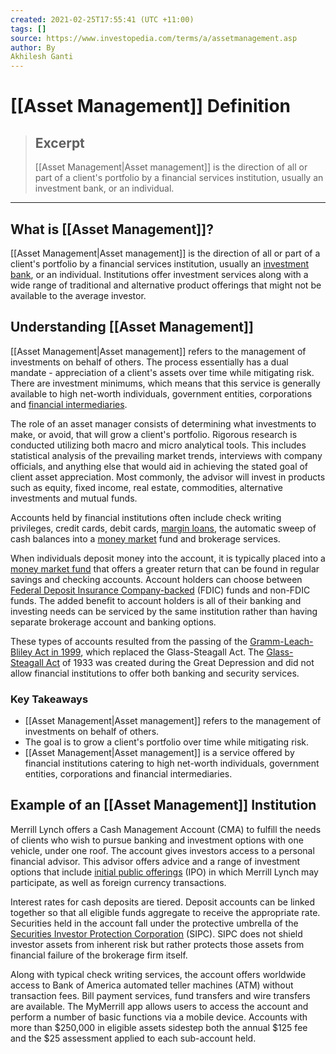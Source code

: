 ```yaml
---
created: 2021-02-25T17:55:41 (UTC +11:00)
tags: []
source: https://www.investopedia.com/terms/a/assetmanagement.asp
author: By
Akhilesh Ganti
---
```


# [[Asset Management]] Definition

> ## Excerpt
> [[Asset Management|Asset management]] is the direction of all or part of a client's portfolio by a financial services institution, usually an investment bank, or an individual.

---
## What is [[Asset Management]]?

[[Asset Management|Asset management]] is the direction of all or part of a client's portfolio by a financial services institution, usually an [investment bank](https://www.investopedia.com/terms/i/investmentbank.asp), or an individual. Institutions offer investment services along with a wide range of traditional and alternative product offerings that might not be available to the average investor.

## Understanding [[Asset Management]]

[[Asset Management|Asset management]] refers to the management of investments on behalf of others. The process essentially has a dual mandate - appreciation of a client's assets over time while mitigating risk. There are investment minimums, which means that this service is generally available to high net-worth individuals, government entities, corporations and [financial intermediaries](https://www.investopedia.com/terms/f/financialintermediary.asp).

The role of an asset manager consists of determining what investments to make, or avoid, that will grow a client's portfolio. Rigorous research is conducted utilizing both macro and micro analytical tools. This includes statistical analysis of the prevailing market trends, interviews with company officials, and anything else that would aid in achieving the stated goal of client asset appreciation. Most commonly, the advisor will invest in products such as equity, fixed income, real estate, commodities, alternative investments and mutual funds.

Accounts held by financial institutions often include check writing privileges, credit cards, debit cards, [margin loans](https://www.investopedia.com/terms/m/margin_loan_availability.asp), the automatic sweep of cash balances into a [money market](https://www.investopedia.com/terms/m/moneymarket.asp) fund and brokerage services.

When individuals deposit money into the account, it is typically placed into a [money market fund](https://www.investopedia.com/terms/m/money-marketfund.asp) that offers a greater return that can be found in regular savings and checking accounts. Account holders can choose between [Federal Deposit Insurance Company-backed](https://www.investopedia.com/terms/f/fdic.asp) (FDIC) funds and non-FDIC funds. The added benefit to account holders is all of their banking and investing needs can be serviced by the same institution rather than having separate brokerage account and banking options.

These types of accounts resulted from the passing of the [Gramm-Leach-Bliley Act in 1999](https://www.investopedia.com/terms/g/glba.asp), which replaced the Glass-Steagall Act. The [Glass-Steagall Act](https://www.investopedia.com/terms/g/glass_steagall_act.asp) of 1933 was created during the Great Depression and did not allow financial institutions to offer both banking and security services.

### Key Takeaways

-   [[Asset Management|Asset management]] refers to the management of investments on behalf of others.
-   The goal is to grow a client's portfolio over time while mitigating risk.
-   [[Asset Management|Asset management]] is a service offered by financial institutions catering to high net-worth individuals, government entities, corporations and financial intermediaries.

## Example of an [[Asset Management]] Institution

Merrill Lynch offers a Cash Management Account (CMA) to fulfill the needs of clients who wish to pursue banking and investment options with one vehicle, under one roof. The account gives investors access to a personal financial advisor. This advisor offers advice and a range of investment options that include [initial public offerings](https://www.investopedia.com/terms/i/ipo.asp) (IPO) in which Merrill Lynch may participate, as well as foreign currency transactions.

Interest rates for cash deposits are tiered. Deposit accounts can be linked together so that all eligible funds aggregate to receive the appropriate rate. Securities held in the account fall under the protective umbrella of the [Securities Investor Protection Corporation](https://www.investopedia.com/terms/s/sipc.asp) (SIPC). SIPC does not shield investor assets from inherent risk but rather protects those assets from financial failure of the brokerage firm itself.

Along with typical check writing services, the account offers worldwide access to Bank of America automated teller machines (ATM) without transaction fees. Bill payment services, fund transfers and wire transfers are available. The MyMerrill app allows users to access the account and perform a number of basic functions via a mobile device. Accounts with more than $250,000 in eligible assets sidestep both the annual $125 fee and the $25 assessment applied to each sub-account held.
